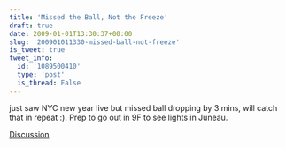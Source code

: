 ```yaml
---
title: 'Missed the Ball, Not the Freeze'
draft: true
date: 2009-01-01T13:30:37+00:00
slug: '200901011330-missed-ball-not-freeze'
is_tweet: true
tweet_info:
  id: '1089500410'
  type: 'post'
  is_thread: False
---
```




just saw NYC new year live but missed ball dropping by 3 mins, will catch that in repeat :). Prep to go out in 9F to see lights in Juneau.

[Discussion](https://x.com/sytelus/status/1089500410)
